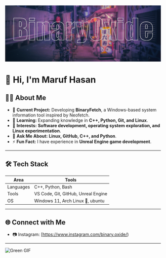 
![Alt text](234.png)

# 👋 Hi, I'm Maruf Hasan  

## 🧑‍💻 About Me
- 🔭 **Current Project:** Developing **BinaryFetch**, a Windows-based system information tool inspired by Neofetch.  
- 🌱 **Learning:** Expanding knowledge in **C++, Python, Git, and Linux**.  
- 🔦 **Interests:** **Software development, operating system exploration, and Linux experimentation**.  
- 💬 **Ask Me About:** **Linux, GitHub, C++, and Python**.  
- ⚡ **Fun Fact:** I have experience in **Unreal Engine game development**.

---

## 🛠 Tech Stack
| Area       | Tools |
|------------|-----------------------------|
| Languages  | C++, Python, Bash |
| Tools      | VS Code, Git, GitHub, Unreal Engine |
| OS         | Windows 11, Arch Linux 🐧, ubuntu |
 





---

<!-- ## 📊 GitHub Stats
![GitHub stats](https://github-readme-stats.vercel.app/api?username=MarufHasan&show_icons=true&theme=radical)  

![Top Langs](https://github-readme-stats.vercel.app/api/top-langs/?username=MarufHasan&layout=compact&theme=radical)  

![Streak Stats](https://github-readme-streak-stats.herokuapp.com/?user=MarufHasan&theme=radical)  

--- -->

## 🌐 Connect with Me
<!-- - 🐦 Twitter: [@yourhandle](https://twitter.com/) -->
- 📷 Instagram: [https://www.instagram.com/binary.oxide/)  
<!-- 💻 Project: [BinaryFetch](https://github.com/MarufHasan/BinaryFetch) -->  

---

<!-- ✨ *If you like my work, give a ⭐ to my repos!*  -->

![Green GIF](https://github.com/BinaryOxide/BinaryOxidegreen.gif)

